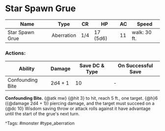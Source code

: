 # Star Spawn Grue

| Name | Type | CR | HP | AC | Speed |
|------|------|----|----|----|-------|
| Star Spawn Grue | Aberration | 1/4 | 17 (5d6) | 11 | walk: 30 ft. |

### Actions:

| Ability | Damage | Save DC & Type | On Successful Save |
|---------|--------|----------------|--------------------|
| Confounding Bite | 2d4 + 1 | 10 | - |


**Confounding Bite.** {@atk mw} {@hit 3} to hit, reach 5 ft., one target. {@h}6 ({@damage 2d4 + 1}) piercing damage, and the target must succeed on a {@dc 10} Wisdom saving throw or attack rolls against it have advantage until the start of the grue's next turn.

^Tags: #monster #type_aberration